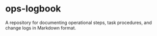 # ops-logbook
A repository for documenting operational steps, task procedures, and change logs in Markdown format.
